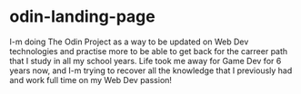 # odin-landing-page

I-m doing The Odin Project as a way to be updated on Web Dev technologies and practise more to be able to get back for the carreer path that I study in all my school years. Life took me away for Game Dev for 6 years now, and I-m trying to recover all the knowledge that I previously had and work full time on my Web Dev passion!
